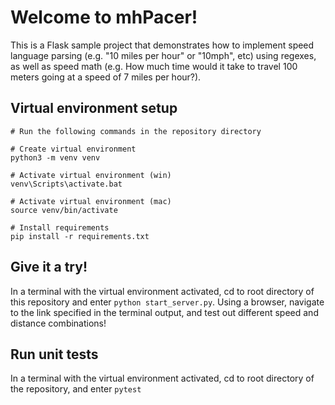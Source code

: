 # Welcome to mhPacer!
This is a Flask sample project that demonstrates how to implement speed language parsing (e.g. "10 miles per hour" or "10mph", etc) using regexes, as well as speed math (e.g. How much time would it take to travel 100 meters going at a speed of 7 miles per hour?).

## Virtual environment setup
```
# Run the following commands in the repository directory

# Create virtual environment
python3 -m venv venv

# Activate virtual environment (win)
venv\Scripts\activate.bat

# Activate virtual environment (mac)
source venv/bin/activate

# Install requirements
pip install -r requirements.txt
```
## Give it a try!
In a terminal with the virtual environment activated, cd to root directory of this repository and enter `python start_server.py`. Using a browser, navigate to the link specified in the terminal output, and test out different speed and distance combinations!

## Run unit tests
In a terminal with the virtual environment activated, cd to root directory of the repository, and enter `pytest`
